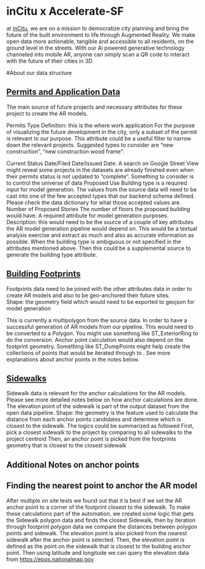 # inCitu x Accelerate-SF
at [inCitu](https://www.incitu.us/), we are on a mission to democratize city planning and bring the future of the built environment to life through Augmented Reality. 
We make open data more actionable, tangible and accessible to all residents, on the ground level in the streets. 
With our Ai powered generative technology channeled into mobile AR, anyone can simply scan a QR code to interact with the future of their cities in 3D.

#About our data structure

## [Permits and Application Data](https://data.sfgov.org/Housing-and-Buildings/Building-Permits/i98e-djp9)
The main source of future projects and necessary attributes for these project to create the AR models. 

Permits Type Definition: this is the where work application
For the purpose of visualizing the future development in the city, only a subset of the permit is relevant to our purpose. This attribute could be a useful filter to narrow down the relevant projects.
Suggested types to consider are “new construction”, “new construction wood frame”. 

Current Status Date/Filed Date/Issued Date: 
A search on Google Street View might reveal some projects in the datasets are already finished even when their permits status is not updated to “complete”. Something to consider is to control the universe of data 
Proposed Use
Building type is a required input for model generation. The values from the source data will need to be cast into one of the few accepted types that our backend schema defined. Please check the data dictionary for what those accepted values are. 
Number of Proposed Stories
The number of floors the proposed building would have. A required attribute for model generation purposes. 
Description: this would need to be the source of a couple of key attributes the AR model generation pipeline would depend on. This would be a textual analysis exercise and extract as much and also as accurate information as possible.
When the building type is ambiguous or not specified in the attributes mentioned above. Then this could be a supplemental source to generate the building type attribute. 

## [Building Footprints](https://data.sfgov.org/Geographic-Locations-and-Boundaries/Map-of-Building-Footprints/xy57-fey9)
Footprints data need to be joined with the other attributes data in order to create AR models and also to be geo-anchored their future sites.  
Shape: the geometry field which would need to be exported to geojson for model generation

This is currently a multipolygon from the source data. In order to have a successful generation of AR models from our pipeline. This would need to be converted to a Polygon. You might use something like ST_ExteriorRing to do the conversion.
Anchor point calculation would also depend on the footprint geometry. Something like ST_DumpPoints might help create the collections of points that would be iterated through to . See more explanations about anchor points in the notes below. 

## [Sidewalks](https://data.sfgov.org/Transportation/Map-of-Sidewalk-Widths/ygcm-bt3x)
Sidewalk data is relevant for the anchor calculations for the AR models. Please see more detailed notes below on how anchor calculations are done. The elevation point of the sidewalk is part of the output dataset from the open data pipeline. 
Shape: the geometry is the feature used to calculate the distance from each anchor points candidates and determine which is closest to the sidewalk. The logics could be summarized as followed
First, pick a closest sidewalk to the project by comparing to all sidewalks to the project centroid
Then, an anchor point is picked from the footprints geometry that is closest to the closest sidewalk

## Additional Notes on anchor points

## Finding the nearest point to anchor the AR model
After multiple on site tests we found out that it is best if we set the AR anchor point to a corner of the footprint closest to the sidewalk. To make these calculations part of the automation, we created some logic that gets the Sidewalk polygon data and finds the closest Sidewalk, then by iteration through footprint polygon data we compare the distances between polygon points and sidewalk. The elevation point is also picked from the nearest sidewalk after the anchor point is selected. Then, the elevation point is defined as the point on the sidewalk that is closest to the building anchor point. Then using latitude and longitude we can query the elevation data from https://epqs.nationalmap.gov




